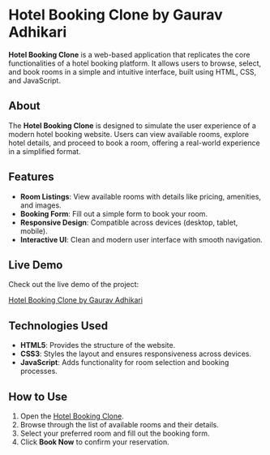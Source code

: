 # Hotel Booking Clone by Gaurav Adhikari

**Hotel Booking Clone** is a web-based application that replicates the core functionalities of a hotel booking platform. It allows users to browse, select, and book rooms in a simple and intuitive interface, built using HTML, CSS, and JavaScript.


## About

The **Hotel Booking Clone** is designed to simulate the user experience of a modern hotel booking website. Users can view available rooms, explore hotel details, and proceed to book a room, offering a real-world experience in a simplified format.

## Features

- **Room Listings**: View available rooms with details like pricing, amenities, and images.
- **Booking Form**: Fill out a simple form to book your room.
- **Responsive Design**: Compatible across devices (desktop, tablet, mobile).
- **Interactive UI**: Clean and modern user interface with smooth navigation.

## Live Demo

Check out the live demo of the project:

[Hotel Booking Clone by Gaurav Adhikari](https://hotelbookingclonebygauravadhikari.netlify.app)

## Technologies Used

- **HTML5**: Provides the structure of the website.
- **CSS3**: Styles the layout and ensures responsiveness across devices.
- **JavaScript**: Adds functionality for room selection and booking processes.

## How to Use

1. Open the [Hotel Booking Clone](https://hotelbookingclonebygauravadhikari.netlify.app).
2. Browse through the list of available rooms and their details.
3. Select your preferred room and fill out the booking form.
4. Click **Book Now** to confirm your reservation.


